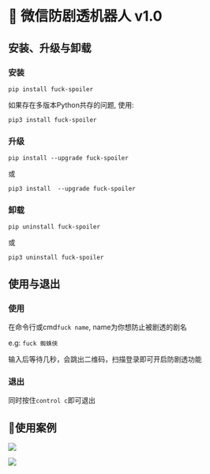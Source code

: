 # 🤖 微信防剧透机器人 v1.0

## 安装、升级与卸载

### 安装

`pip install fuck-spoiler`

如果存在多版本Python共存的问题, 使用:

`pip3 install fuck-spoiler`

### 升级

`pip install --upgrade fuck-spoiler`

或

`pip3 install  --upgrade fuck-spoiler`

### 卸载

`pip uninstall fuck-spoiler`

或

`pip3 uninstall fuck-spoiler`

## 使用与退出

### 使用

在命令行或cmd`fuck name`, name为你想防止被剧透的剧名

e.g: `fuck 蜘蛛侠`

输入后等待几秒，会跳出二维码，扫描登录即可开启防剧透功能

### 退出

同时按住`control c`即可退出

## 🌰使用案例

![](https://ws2.sinaimg.cn/large/006tNc79ly1g4v1teql2xj30hs0vkjtb.jpg)

![](https://ws2.sinaimg.cn/large/006tNc79ly1g4v1spf85qj30hs0vk0ux.jpg)